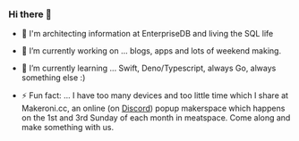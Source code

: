 ### Hi there 👋

- :office: I'm architecting information at EnterpriseDB and living the SQL life

- 🔭 I’m currently working on ...
  blogs, apps and lots of weekend making.

- 🌱 I’m currently learning ...
  Swift, Deno/Typescript, always Go, always something else :)

- ⚡ Fun fact: ...
   I have too many devices and too little time which I share at Makeroni.cc, an online (on [Discord](https://discord.gg/HYYXHSu)) popup makerspace which happens on the 1st and 3rd Sunday of each month in meatspace. Come along and make something with us.


